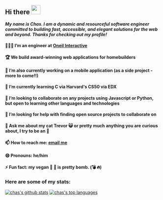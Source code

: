 ## Hi there <img src="https://raw.githubusercontent.com/MartinHeinz/MartinHeinz/master/wave.gif" width="30px">

***My name is Chas. I am a dynamic and resourceful software engineer committed to building fast, accessible, and elegant solutions for the web and beyond. Thanks for checking out my profile!***

<!-- **chas-e/chas-e** is a ✨ _special_ ✨ repository because its `README.md` (this file) appears on your GitHub profile. -->

#### 👨🏻‍💻  I’m an engineer at [Oneil Interactive](https://oneilinteractive.com/)
#### 🏆 We build award-winning web applications for homebuilders
#### 🔭  I’m also currently working on a mobile application (as a side project - more to come!!)
#### 🌱  I’m currently learning C via Harvard's CS50 via EDX
#### 👯  I’m looking to collaborate on any projects using Javascript or Python, but open to learning other languages and technologies
#### 🤔  I’m looking for help with finding open source projects to collaborate on
#### 💬  Ask me about my cat Trevor 😺 or pretty much anything you are curious about, I try to be an 📖 
#### 📫  How to reach me: [email me](mailto:charles@chasengineering.dev)
#### 😄  Pronouns: he/him
#### ⚡  Fun fact: my vegan 🥕 🍰 is pretty bomb. (💣 🔥)

### Here are some of my stats:
[![chas's github stats](https://github-readme-stats.vercel.app/api?username=chas-e&show_icons=true&count_private=true&theme=synthwave)](https://github.com/chas-e/github-readme-stats)
[![chas's top languages](https://github-readme-stats.vercel.app/api/top-langs/?username=chas-e&langs_count=10&theme=synthwave)](https://github.com/chas-e/github-readme-stats)




